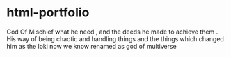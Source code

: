 # html-portfolio
God Of Mischief
what he need , and the deeds he made to achieve them .
His way of being chaotic and handling things and the things which changed him as the loki now we know renamed as god of multiverse
